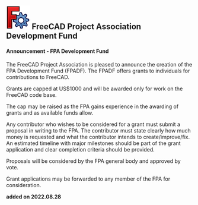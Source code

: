## <img src="images/freecad.svg" style="zoom:50%;" /> FreeCAD Project Association Development Fund


#### Announcement - FPA Development Fund

The FreeCAD Project Association is pleased to announce the creation of the FPA Development Fund (FPADF). The FPADF offers grants to individuals for contributions to FreeCAD.

Grants are capped at US$1000 and will be awarded only for work on the FreeCAD code base.

The cap may be raised as the FPA gains experience in the awarding of grants and as available funds allow.


Any contributor who wishes to be considered for a grant must submit a proposal in writing to the FPA. The contributor must state clearly how much money is requested and what the contributor intends to create/improve/fix. An estimated timeline with major milestones should be part of the grant application and clear completion criteria should be provided.

Proposals will be considered by the FPA general body and approved by vote.

Grant applications may be forwarded to any member of the FPA for consideration.

**added on 2022.08.28**
